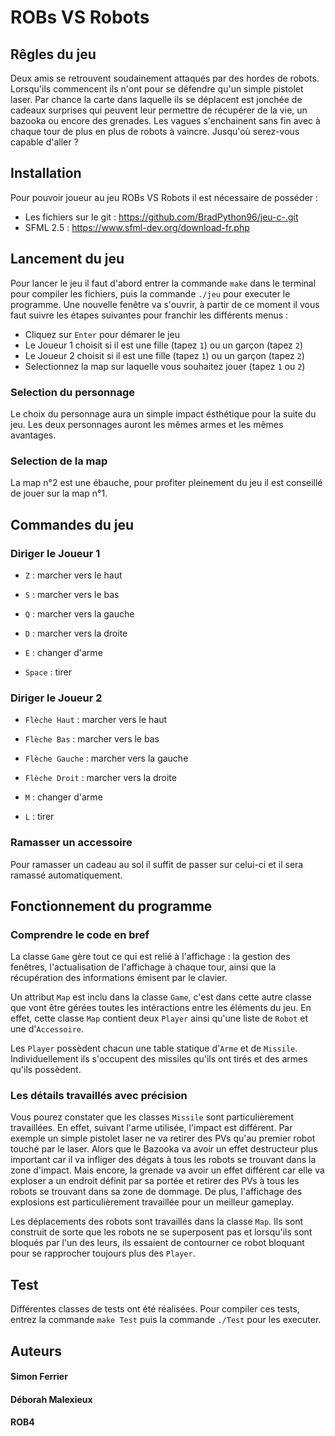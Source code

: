# ROBs VS Robots

## Rêgles du jeu

Deux amis se retrouvent soudainement attaqués par des hordes de robots. Lorsqu'ils commencent ils n'ont pour se défendre qu'un simple pistolet laser. Par chance la carte dans laquelle ils se déplacent est jonchée de cadeaux surprises qui peuvent leur permettre de récupérer de la vie, un bazooka ou encore des grenades. Les vagues s'enchainent sans fin avec à chaque tour de plus en plus de robots à vaincre. Jusqu'où serez-vous capable d'aller ?

## Installation

Pour pouvoir joueur au jeu ROBs VS Robots il est nécessaire de posséder :
- Les fichiers sur le git : https://github.com/BradPython96/jeu-c-.git
- SFML 2.5 : https://www.sfml-dev.org/download-fr.php

## Lancement du jeu

Pour lancer le jeu il faut d'abord entrer la commande ``make`` dans le terminal pour compiler les fichiers, puis la commande ``./jeu`` pour executer le programme. Une nouvelle fenêtre va s'ouvrir, à partir de ce moment il vous faut suivre les étapes suivantes pour franchir les différents menus :

- Cliquez sur ``Enter`` pour démarer le jeu
- Le Joueur 1 choisit si il est une fille (tapez ``1``) ou un garçon (tapez ``2``)
- Le Joueur 2 choisit si il est une fille (tapez ``1``) ou un garçon (tapez ``2``)
- Selectionnez la map sur laquelle vous souhaitez jouer (tapez ``1`` ou ``2``)

### Selection du personnage

Le choix du personnage aura un simple impact ésthétique pour la suite du jeu. Les deux personnages auront les mêmes armes et les mêmes avantages.

### Selection de la map

La map n°2 est une ébauche, pour profiter pleinement du jeu il est conseillé de jouer sur la map n°1.

## Commandes du jeu

### Diriger le Joueur 1

- ``Z`` : marcher vers le haut
- ``S`` : marcher vers le bas
- ``Q`` : marcher vers la gauche
- ``D`` : marcher vers la droite

- ``E`` : changer d'arme
- ``Space`` : tirer

### Diriger le Joueur 2

- ``Flèche Haut`` : marcher vers le haut
- ``Flèche Bas`` : marcher vers le bas
- ``Flèche Gauche`` : marcher vers la gauche
- ``Flèche Droit`` : marcher vers la droite

- ``M`` : changer d'arme
- ``L`` : tirer

### Ramasser un accessoire

Pour ramasser un cadeau au sol il suffit de passer sur celui-ci et il sera ramassé automatiquement.

## Fonctionnement du programme

### Comprendre le code en bref

La classe ``Game`` gère tout ce qui est relié à l'affichage : la gestion des fenêtres, l'actualisation de l'affichage à chaque tour, ainsi que la récupération des informations émisent par le clavier. 

Un attribut ``Map`` est inclu dans la classe ``Game``, c'est dans cette autre classe que vont être gérées toutes les intéractions entre les éléments du jeu. En effet, cette classe ``Map`` contient deux ``Player`` ainsi qu'une liste de ``Robot`` et une d'``Accessoire``.

Les ``Player`` possèdent chacun une table statique d'``Arme`` et de ``Missile``. Individuellement ils s'occupent des missiles qu'ils ont tirés et des armes qu'ils possèdent.

### Les détails travaillés avec précision

Vous pourez constater que les classes ``Missile`` sont particulièrement travaillées. En effet, suivant l'arme utilisée, l'impact est différent. Par exemple un simple pistolet laser ne va retirer des PVs qu'au premier robot touché par le laser. Alors que le Bazooka va avoir un effet destructeur plus important car il va infliger des dégats à tous les robots se trouvant dans la zone d'impact. Mais encore, la grenade va avoir un effet différent car elle va exploser a un endroit définit par sa portée et retirer des PVs à tous les robots se trouvant dans sa zone de dommage. De plus, l'affichage des explosions est particulièrement travaillée pour un meilleur gameplay.

Les déplacements des robots sont travaillés dans la classe ``Map``. Ils sont construit de sorte que les robots ne se superposent pas et lorsqu'ils sont bloqués par l'un des leurs, ils essaient de contourner ce robot bloquant pour se rapprocher toujours plus des ``Player``.

## Test

Différentes classes de tests ont été réalisées. Pour compiler ces tests, entrez la commande ``make Test`` puis la commande ``./Test`` pour les executer.

## Auteurs

#### Simon Ferrier
#### Déborah Malexieux
#### ROB4
